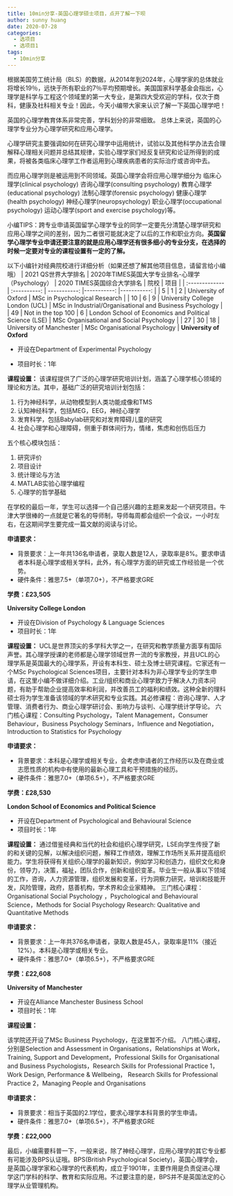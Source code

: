 ```yaml
---
title: 10min分享-英国心理学硕士项目，点开了解一下呗
author: sunny huang
date: 2020-07-28
categories:
  - 选项目
  - 选项目1
tags:
  - 10min分享
---
```


根据美国劳工统计局（BLS）的数据，从2014年到2024年，心理学家的总体就业将增长19％，远快于所有职业的7％平均预期增长。美国国家科学基金会指出，心理学是科学与工程这个领域里的第一大专业，是第四大受欢迎的学科，仅次于商科，健康及社科相关专业！因此，今天小编带大家来认识了解一下英国心理学吧！

英国的心理学教育体系非常完善，学科划分的非常细致。
总体上来说，英国的心理学专业分为心理学研究和应用心理学。

心理学研究主要强调如何在研究心理学中运用统计，试验以及其他科学办法去合理解释心理相关问题并总结其规律，实验心理学家们经反复研究和论证所得到的成果，将被各类临床心理学工作者运用到心理疾病患者的实际治疗或咨询中去。

而应用心理学则是被运用到不同领域。英国心理学会将应用心理学细分为
临床心理学(clinical psychology)
咨询心理学(consulting psychology) 
教育心理学(educational psychology) 
法制心理学(forensic psychology)
健康心理学(health psychology) 
神经心理学(neuropsychology)
职业心理学(occupational psychology)
运动心理学(sport and exercise psychology)等。

小编TIPS：跨专业申请英国留学心理学专业的同学一定要先分清楚心理学研究和应用心理学之间的差别，因为二者很可能就决定了以后的工作和职业方向。**英国留学心理学专业申请还要注意的就是应用心理学还有很多细小的专业分支，在选择的时候一定要对专业的课程设置有一定的了解。**

以下小编针对经典院校进行详细分析（如果还想了解其他项目信息，请留言给小编哦）
| 2021 QS世界大学排名       | 2020年TIMES英国大学专业排名-心理学（Psychology）     | 2020 TIMES英国综合大学排名     | 院校     | 项目    | 
| :------------- | :----------: | -----------:   |-----------: |-----------: |
|  5 |  1  | 2  | University of Oxford   | MSc in Psychological Research | 
|  10 |  6  | 9  | University College London (UCL)   | MSc in Industrial/Organisational and Business Psychology |
|  49 | Not in the top 100  | 6  | London School of Economics and Political Science (LSE)   | MSc Organisational and Social Psychology |
|  27 | 30  | 18  | University of Manchester   | MSc Organisational Psychology |
**University of Oxford**
* 开设在Department of Experimental Psychology

* 项目时长：1年
  
**课程设置：**
  该课程提供了广泛的心理学研究培训计划，涵盖了心理学核心领域的理论和方法。其中，基础广泛的研究培训计划包括：
1. 行为神经科学，从动物模型到人类功能成像和TMS
2. 认知神经科学，包括MEG，EEG，神经心理学
3. 发育科学，包括Babylab研究和对发育障碍儿童的研究
4. 社会心理学和心理障碍，侧重于群体间行为，情绪，焦虑和创伤后压力

五个核心模块包括：
1. 研究评价
2. 项目设计
3. 统计理论与方法
4. MATLAB实验心理学编程
5. 心理学的哲学基础

在学校的最后一年，学生可以选择一个自己感兴趣的主题来发起一个研究项目。牛津大学很棒的一点就是它著名的导师制，导师每周都会组织一个会议，一小时左右，在这期间学生要完成一篇文献的阅读与讨论。

**申请要求：**
* 背景要求：上一年共136名申请者，录取人数是12人，录取率是8%。要求申请者本科是心理学或相关学科，此外，有心理学方面的研究或工作经验是一个优势。
* 硬件条件：雅思7.5+（单项7.0+），不严格要求GRE

**学费：£23,505**

**University College London**
* 开设在Division of Psychology & Language Sciences
* 项目时长：1年

**课程设置：**
UCL是世界顶尖的多学科大学之一，在研究和教学质量方面享有国际声誉。其心理学授课的老师都是心理学领域世界一流的专家教授，并且UCL的心理学系是英国最大的心理学系，开设有本科生、硕士及博士研究课程。它家还有一个MSc Psychological Sciences项目，主要针对本科为非心理学专业的学生申请，在这里小编不做详细介绍。工业/组织和商业心理学致力于解决人力资本问题，有助于帮助企业提高效率和利润，并改善员工的福利和绩效。这种全新的理科硕士将为学生准备该领域的学术研究和专业实践。其必修课程：咨询心理学、人才管理、消费者行为、商业心理学研讨会、影响力与谈判、心理学统计学导论。
六门核心课程：Consulting Psychology，Talent Management，Consumer Behaviour，Business Psychology Seminars，Influence and Negotiation，Introduction to Statistics for Psychology

**申请要求：**
* 背景要求：本科是心理学或相关专业，会考虑申请者的工作经历以及在商业或志愿性质的机构中有使用的最新心理工具和干预措施的经历。
* 硬件条件：雅思7.0+（单项6.5+），不严格要求GRE

**学费：£28,530**

**London School of Economics and Political Science**
* 开设在Department of Psychological and Behavioural Science
* 项目时长：1年

**课程设置：**
通过借鉴经典和当代的社会和组织心理学研究，LSE向学生传授了新的和关键的见解，以解决组织问题，解释工作绩效，理解工作场所关系并提高组织能力。学生将获得有关组织心理学的最新知识，例如学习和创造力，组织文化和身份，领导力，决策，福祉，团队合作，创新和组织变革。毕业生一般从事以下领域的工作，咨询，人力资源管理，组织发展和变革，行为洞察力研究，培训和技能开发，风险管理，政府，慈善机构，学术界和企业家精神。
三门核心课程：Organisational Social Psychology ，Psychological and Behavioural Science，Methods for Social Psychology Research: Qualitative and Quantitative Methods

**申请要求：**
* 背景要求：上一年共376名申请者，录取人数是45人，录取率是11%（接近12%）。本科是心理学或相关专业。
* 硬件条件：雅思7.0+（单项6.5+），不严格要求GRE

**学费：£22,608**

**University of Manchester**
* 开设在Alliance Manchester Business School
* 项目时长：1年
  
**课程设置：**

该学院还开设了MSc Business Psychology，在这里暂不介绍。
八门核心课程，分别是Selection and Assessment in Organisations，Relationships at Work，Training, Support and Development，Professional Skills for Organisational and Business Psychologists，Research Skills for Professional Practice 1，Work Design, Performance & Wellbeing， Research Skills for Professional Practice 2，Managing People and Organisations

**申请要求：**

* 背景要求：相当于英国的2.1学位，要求心理学本科背景的学生申请。
* 硬件条件：雅思7.0+（单项6.5+），不严格要求GRE
  
**学费：£22,000**

最后，小编需要科普一下，一般来说，除了神经心理学，应用心理学的其它专业都有可能涉及BPS认证哦。BPS(British Psychological Society)，英国心理学会，是英国心理学家和心理学的代表机构，成立于1901年，主要作用是负责促进心理学这门学科的科学、教育和实际应用。不过要注意的是，BPS并不是英国法定的心理学从业管理机构。


